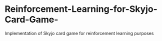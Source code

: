 # Reinforcement-Learning-for-Skyjo-Card-Game-
Implementation of Skyjo card game for reinforcement learning purposes
